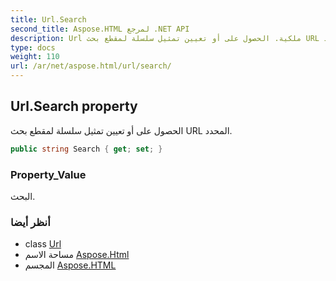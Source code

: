 ```yaml
---
title: Url.Search
second_title: Aspose.HTML لمرجع .NET API
description: Url ملكية. الحصول على أو تعيين تمثيل سلسلة لمقطع بحث URL المحدد.
type: docs
weight: 110
url: /ar/net/aspose.html/url/search/
---
```

## Url.Search property

الحصول على أو تعيين تمثيل سلسلة لمقطع بحث URL المحدد.

```csharp
public string Search { get; set; }
```

### Property_Value

البحث.

### أنظر أيضا

* class [Url](../)
* مساحة الاسم [Aspose.Html](../../url/)
* المجسم [Aspose.HTML](../../../)


